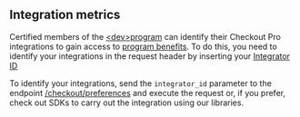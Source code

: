 ## Integration metrics
 
Certified members of the [&lt;dev>program](https://www.mercadopago.com.br/developers/en/developer-program) can identify their Checkout Pro integrations to gain access to [program benefits](https://www.mercadopago.com.br/developers/en/developer-program#dev-program-benefits). To do this, you need to identify your integrations in the request header by inserting your [Integrator ID](/developers/en/guides/additional-content/dashboard/header#bookmark_integrator_id)
 
To identify your integrations, send the `integrator_id` parameter to the endpoint [/checkout/preferences](https://www.mercadopago[FAKER][URL][DOMAIN]/developers/en/reference/preferences/_checkout_preferences/post) and execute the request or, if you prefer, check out SDKs to carry out the integration using our libraries.
